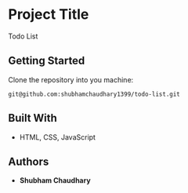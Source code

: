 # Project Title

Todo List

## Getting Started

Clone the repository into you machine:

```
git@github.com:shubhamchaudhary1399/todo-list.git
```

## Built With

- HTML, CSS, JavaScript

## Authors

- **Shubham Chaudhary**
